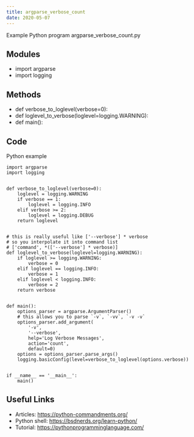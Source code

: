 ```yaml
---
title: argparse_verbose_count
date: 2020-05-07
---
```

Example Python program argparse_verbose_count.py

## Modules

* import argparse
* import logging

## Methods

* def verbose_to_loglevel(verbose=0):
* def loglevel_to_verbose(loglevel=logging.WARNING):
* def main():

## Code

Python example

    import argparse
    import logging
    
    
    def verbose_to_loglevel(verbose=0):
        loglevel = logging.WARNING
        if verbose == 1:
            loglevel = logging.INFO
        elif verbose >= 2:
            loglevel = logging.DEBUG
        return loglevel
    
    
    # this is really useful like ['--verbose'] * verbose
    # so you interpolate it into command list
    # ['command', *(['--verbose'] * verbose)]
    def loglevel_to_verbose(loglevel=logging.WARNING):
        if loglevel >= logging.WARNING:
            verbose = 0
        elif loglevel == logging.INFO:
            verbose = 1
        elif loglevel < logging.INFO:
            verbose = 2
        return verbose
    
    
    def main():
        options_parser = argparse.ArgumentParser()
        # this allows you to parse `-v`, `-vv`, `-v -v`
        options_parser.add_argument(
            '-v',
            '--verbose',
            help='Log Verbose Messages',
            action='count',
            default=0)
        options = options_parser.parse_args()
        logging.basicConfig(level=verbose_to_loglevel(options.verbose))
    
    
    if __name__ == '__main__':
        main()

## Useful Links

- Articles: https://python-commandments.org/
- Python shell: https://bsdnerds.org/learn-python/
- Tutorial: https://pythonprogramminglanguage.com/
